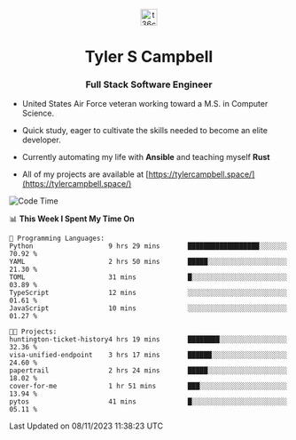 <p align="center">
<a href="https://www.linkedin.com/in/t36campbell" target="blank"><img align="center" src="https://ik.imagekit.io/t36campbell/Portfolio/linkedin.png.original_m8bbGgPh6.png" alt="t36campbell" height="30" width="30" /></a>
</p>
<h1 align="center">Tyler S Campbell</h1>
<h3 align="center">Full Stack Software Engineer</h3>

* United States Air Force veteran working toward a M.S. in Computer Science.

* Quick study, eager to cultivate the skills needed to become an elite developer.

* Currently automating my life with **Ansible** and teaching myself **Rust**

* All of my projects are available at [https://tylercampbell.space/](https://tylercampbell.space/)

<!--START_SECTION:waka-->
![Code Time](http://img.shields.io/badge/Code%20Time-2%2C966%20hrs%2047%20mins-blue)

📊 **This Week I Spent My Time On** 

```text
💬 Programming Languages: 
Python                   9 hrs 29 mins       ██████████████████░░░░░░░   70.92 % 
YAML                     2 hrs 50 mins       █████░░░░░░░░░░░░░░░░░░░░   21.30 % 
TOML                     31 mins             █░░░░░░░░░░░░░░░░░░░░░░░░   03.89 % 
TypeScript               12 mins             ░░░░░░░░░░░░░░░░░░░░░░░░░   01.61 % 
JavaScript               10 mins             ░░░░░░░░░░░░░░░░░░░░░░░░░   01.27 % 

🐱‍💻 Projects: 
huntington-ticket-history4 hrs 19 mins       ████████░░░░░░░░░░░░░░░░░   32.36 % 
visa-unified-endpoint    3 hrs 17 mins       ██████░░░░░░░░░░░░░░░░░░░   24.60 % 
papertrail               2 hrs 24 mins       █████░░░░░░░░░░░░░░░░░░░░   18.02 % 
cover-for-me             1 hr 51 mins        ███░░░░░░░░░░░░░░░░░░░░░░   13.94 % 
pytos                    41 mins             █░░░░░░░░░░░░░░░░░░░░░░░░   05.11 % 
```


 Last Updated on 08/11/2023 11:38:23 UTC
<!--END_SECTION:waka-->
